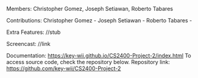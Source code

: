 Members: Christopher Gomez, Joseph Setiawan, Roberto Tabares

Contributions:
Christopher Gomez - 
Joseph Setiawan - 
Roberto Tabares - 

Extra Features: //stub

Screencast: //link

Documentation: https://key-wii.github.io/CS2400-Project-2/index.html To access source code, check the repository below.
Repository link: https://github.com/key-wii/CS2400-Project-2